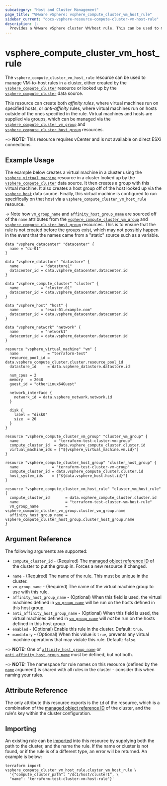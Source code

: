 ```yaml
---
subcategory: "Host and Cluster Management"
page_title: "VMware vSphere: vsphere_compute_cluster_vm_host_rule"
sidebar_current: "docs-vsphere-resource-compute-cluster-vm-host-rule"
description: |-
  Provides a VMware vSphere cluster VM/host rule. This can be used to manage VM-to-host affinity and anti-affinity rules.
---
```


# vsphere_compute_cluster_vm_host_rule

The `vsphere_compute_cluster_vm_host_rule` resource can be used to manage
VM-to-host rules in a cluster, either created by the
[`vsphere_compute_cluster`][tf-vsphere-cluster-resource] resource or looked up
by the [`vsphere_compute_cluster`][tf-vsphere-cluster-data-source] data source.

[tf-vsphere-cluster-resource]: /docs/providers/vsphere/r/compute_cluster.html
[tf-vsphere-cluster-data-source]: /docs/providers/vsphere/d/compute_cluster.html

This resource can create both _affinity rules_, where virtual machines run on
specified hosts, or _anti-affinity_ rules, where virtual machines run on hosts
outside of the ones specified in the rule. Virtual machines and hosts are
supplied via groups, which can be managed via the
[`vsphere_compute_cluster_vm_group`][tf-vsphere-cluster-vm-group-resource] and
[`vsphere_compute_cluster_host_group`][tf-vsphere-cluster-host-group-resource]
resources.

[tf-vsphere-cluster-vm-group-resource]: /docs/providers/vsphere/r/compute_cluster_vm_group.html
[tf-vsphere-cluster-host-group-resource]: /docs/providers/vsphere/r/compute_cluster_host_group.html

~> **NOTE:** This resource requires vCenter and is not available on direct ESXi
connections.

## Example Usage

The example below creates a virtual machine in a cluster using the
[`vsphere_virtual_machine`][tf-vsphere-vm-resource] resource in a cluster
looked up by the [`vsphere_compute_cluster`][tf-vsphere-cluster-data-source]
data source. It then creates a group with this virtual machine. It also creates
a host group off of the host looked up via the
[`vsphere_host`][tf-vsphere-host-data-source] data source. Finally, this
virtual machine is configured to run specifically on that host via a
`vsphere_compute_cluster_vm_host_rule` resource.

[tf-vsphere-vm-resource]: /docs/providers/vsphere/r/virtual_machine.html
[tf-vsphere-host-data-source]: /docs/providers/vsphere/d/host.html

-> Note how [`vm_group_name`](#vm_group_name) and
[`affinity_host_group_name`](#affinity_host_group_name) are sourced off of the
`name` attributes from the
[`vsphere_compute_cluster_vm_group`][tf-vsphere-cluster-vm-group-resource] and
[`vsphere_compute_cluster_host_group`][tf-vsphere-cluster-host-group-resource]
resources. This is to ensure that the rule is not created before the groups
exist, which may not possibly happen in the event that the names came from a
"static" source such as a variable.

```hcl
data "vsphere_datacenter" "datacenter" {
  name = "dc-01"
}

data "vsphere_datastore" "datastore" {
  name          = "datastore1"
  datacenter_id = data.vsphere_datacenter.datacenter.id
}

data "vsphere_compute_cluster" "cluster" {
  name          = "cluster-01"
  datacenter_id = data.vsphere_datacenter.datacenter.id
}

data "vsphere_host" "host" {
  name          = "esxi-01.example.com"
  datacenter_id = data.vsphere_datacenter.datacenter.id
}

data "vsphere_network" "network" {
  name          = "network1"
  datacenter_id = data.vsphere_datacenter.datacenter.id
}

resource "vsphere_virtual_machine" "vm" {
  name             = "terraform-test"
  resource_pool_id = data.vsphere_compute_cluster.cluster.resource_pool_id
  datastore_id     = data.vsphere_datastore.datastore.id

  num_cpus = 2
  memory   = 2048
  guest_id = "otherLinux64Guest"

  network_interface {
    network_id = data.vsphere_network.network.id
  }

  disk {
    label = "disk0"
    size  = 20
  }
}

resource "vsphere_compute_cluster_vm_group" "cluster_vm_group" {
  name                = "terraform-test-cluster-vm-group"
  compute_cluster_id  = data.vsphere_compute_cluster.cluster.id
  virtual_machine_ids = ["${vsphere_virtual_machine.vm.id}"]
}

resource "vsphere_compute_cluster_host_group" "cluster_host_group" {
  name               = "terraform-test-cluster-vm-group"
  compute_cluster_id = data.vsphere_compute_cluster.cluster.id
  host_system_ids    = ["${data.vsphere_host.host.id}"]
}

resource "vsphere_compute_cluster_vm_host_rule" "cluster_vm_host_rule" {
  compute_cluster_id       = data.vsphere_compute_cluster.cluster.id
  name                     = "terraform-test-cluster-vm-host-rule"
  vm_group_name            = vsphere_compute_cluster_vm_group.cluster_vm_group.name
  affinity_host_group_name = vsphere_compute_cluster_host_group.cluster_host_group.name
}
```

## Argument Reference

The following arguments are supported:

* `compute_cluster_id` - (Required) The [managed object reference
  ID][docs-about-morefs] of the cluster to put the group in.  Forces a new
  resource if changed.

[docs-about-morefs]: /docs/providers/vsphere/index.html#use-of-managed-object-references-by-the-vsphere-provider

* `name` - (Required) The name of the rule. This must be unique in the
  cluster.
* `vm_group_name` - (Required) The name of the virtual machine group to use
  with this rule.
* `affinity_host_group_name` - (Optional) When this field is used, the virtual
  machines defined in [`vm_group_name`](#vm_group_name) will be run on the
  hosts defined in this host group.
* `anti_affinity_host_group_name` - (Optional) When this field is used, the
  virtual machines defined in [`vm_group_name`](#vm_group_name) will _not_ be
  run on the hosts defined in this host group.
* `enabled` - (Optional) Enable this rule in the cluster. Default: `true`.
* `mandatory` - (Optional) When this value is `true`, prevents any virtual
  machine operations that may violate this rule. Default: `false`.

~> **NOTE:** One of [`affinity_host_group_name`](#affinity_host_group_name) or
[`anti_affinity_host_group_name`](#anti_affinity_host_group_name) must be
defined, but not both.

~> **NOTE:** The namespace for rule names on this resource (defined by the
[`name`](#name) argument) is shared with all rules in the cluster - consider
this when naming your rules.

## Attribute Reference

The only attribute this resource exports is the `id` of the resource, which is
a combination of the [managed object reference ID][docs-about-morefs] of the
cluster, and the rule's key within the cluster configuration.

## Importing

An existing rule can be [imported][docs-import] into this resource by supplying
both the path to the cluster, and the name the rule. If the name or cluster is
not found, or if the rule is of a different type, an error will be returned. An
example is below:

[docs-import]: https://developer.hashicorp.com/terraform/cli/import

```shell
terraform import vsphere_compute_cluster_vm_host_rule.cluster_vm_host_rule \
  '{"compute_cluster_path": "/dc1/host/cluster1", \
  "name": "terraform-test-cluster-vm-host-rule"}'
```
